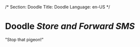 /*
Section: Doodle
Title: Doodle
Language: en-US
*/

# Doodle *Store and Forward SMS*
"Stop that pigeon!"
